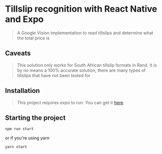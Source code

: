 # Tillslip recognition with React Native and Expo

> A Google Vision implementation to read tillslips and determine what the total price is

## Caveats

> This solution only works for South African tillslip formats in Rand.
> It is by no means a 100% accurate solution, there are many types of tillslips that have not been tested for

## Installation

>This project requires expo to run. You can get it [here](https://docs.expo.io/versions/latest/introduction/installation).

## Starting the project


`npm run start`

or if you're using yarn

`yarn start`
